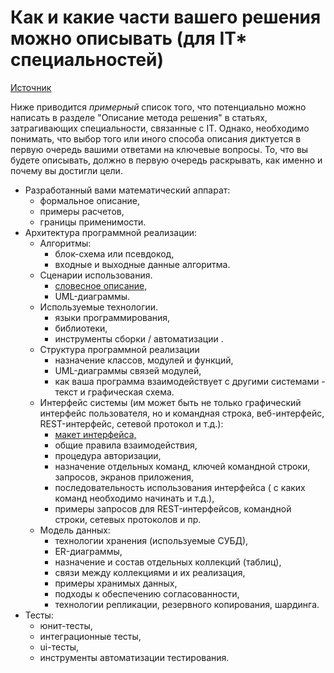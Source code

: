 # Как и какие части вашего решения можно описывать \(для IT\* специальностей\)

[Источник](https://stepik.org/course/10524/)



Ниже приводится _примерный_ список того, что потенциально можно написать в разделе "Описание метода решения" в статьях, затрагивающих специальности, связанные с IT. Однако, необходимо понимать, что выбор того или иного способа описания диктуется в первую очередь вашими ответами на ключевые вопросы. То, что вы будете описывать, должно в первую очередь раскрывать, как именно и почему вы достигли цели.

* Разработанный вами математический аппарат:
  * формальное описание,
  * примеры расчетов,
  * границы применимости.
* Архитектура программной реализации:
  * Алгоритмы:
    * блок-схема или псевдокод,
    * входные и выходные данные алгоритма.
  * Сценарии использования.
    * [словесное описание,](https://stepik.org/media/attachments/lesson/178523/ui_mockup_and_uc.pdf)
    * UML-диаграммы.
  * Используемые технологии.
    * языки программирования,
    * библиотеки,
    * инструменты сборки / автоматизации .
  * Структура программной реализации
    * назначение классов, модулей и функций,
    * UML-диаграммы связей модулей,
    * как ваша программа взаимодействует с другими системами - текст и графическая схема.
  * Интерфейс системы \(им может быть не только графический интерфейс пользователя, но и командная строка, веб-интерфейс, REST-интерфейс, сетевой протокол и т.д.\):
    * [макет интерфейса,](https://drive.google.com/file/d/1-cvrle4prLyw6ZsD3JxLsmlwHEqH2GAk/view?usp=sharing)
    * общие правила взаимодействия,
    * процедура авторизации,
    * назначение отдельных команд, ключей командной строки, запросов, экранов приложения,
    * последовательность использования интерфейса \( с каких команд необходимо начинать и т.д.\),
    * примеры запросов для REST-интерфейсов, командной строки, сетевых протоколов и пр.
  * Модель данных:
    * технологии хранения \(используемые СУБД\),
    * ER-диаграммы,
    * назначение и состав отдельных коллекций \(таблиц\),
    * связи между коллекциями и их реализация,
    * примеры хранимых данных,
    * подходы к обеспечению согласованности,
    * технологии репликации, резервного копирования, шардинга.
* Тесты:
  * юнит-тесты,
  * интеграционные тесты,
  * ui-тесты,
  * инструменты автоматизации тестирования.

